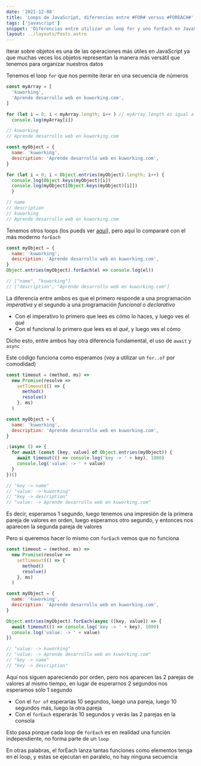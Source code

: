 ```yaml
---
date: '2021-12-08'
title: 'Loops de JavaScript, diferencias entre #FOR# versus #FOREACH#'
tags: ['javascript']
snippet: 'Diferencias entre utilizar un loop for y uno forEach en JavaScript'
layout: ../layouts/Posts.astro
---
```


Iterar sobre objetos es una de las operaciones más útiles en JavaScript ya que muchas veces los objetos representan la manera más versátil que tenemos para organizar nuestros datos

Tenemos el loop `for` que nos permite iterar en una secuencia de números

<!-- prettier-ignore -->
```js
const myArray = [
  'kuworking',
  'Aprende desarrollo web en kuworking.com',
]

for (let i = 0; i < myArray.length; i++ ) // myArray.length es igual a 2
  console.log(myArray[i])

// kuworking
// Aprende desarrollo web en kuworking.com

const myObject = {
  name: 'kuworking',
  description: 'Aprende desarrollo web en kuworking.com',
}

for (let i = 0; i < Object.entries(myObject).length; i++) {
  console.log(Object.keys(myObject)[i])
  console.log(myObject[Object.keys(myObject)[i]])
  }

// name
// description
// kuworking
// Aprende desarrollo web en kuworking.com
```

Tenemos otros loops (los pueds ver [aquí](/javascript_forin_vs_forof)), pero aquí lo compararé con el más moderno `forEach`

```js
const myObject = {
  name: 'kuworking',
  description: 'Aprende desarrollo web en kuworking.com',
}
Object.entries(myObject).forEach(el => console.log(el))

// ["name", "kuworking"]
// ["description", "Aprende desarrollo web en kuworking.com"]
```

La diferencia entre ambos es que el primero responde a una programación _imperativa_ y el segundo a una programación _funcional_ o _declarativo_

- Con el imperativo lo primero que lees es cómo lo haces, y luego ves el _qué_
- Con el funcional lo primero que lees es el _qué_, y luego ves el cómo

Dicho esto, entre ambos hay otra diferencia fundamental, el uso de `await` y `async`

Este código funciona como esperamos (voy a utilizar un `for..of` por comodidad)

```js
const timeout = (method, ms) =>
  new Promise(resolve =>
    setTimeout(() => {
      method()
      resolve()
    }, ms)
  )

const myObject = {
  name: 'kuworking',
  description: 'Aprende desarrollo web en kuworking.com',
}

;(async () => {
  for await (const [key, value] of Object.entries(myObject)) {
    await timeout(() => console.log('key -> ' + key), 1000)
    console.log('value: -> ' + value)
  }
})()

// "key -> name"
// "value: -> kuworking"
// "key -> description"
// "value: -> Aprende desarrollo web en kuworking.com"
```

Es decir, esperamos 1 segundo, luego tenemos una impresión de la primera pareja de valores en orden, luego esperamos otro segundo, y entonces nos aparecen la segunda pareja de valores

Pero si queremos hacer lo mismo con `forEach` vemos que no funciona

```js
const timeout = (method, ms) =>
  new Promise(resolve =>
    setTimeout(() => {
      method()
      resolve()
    }, ms)
  )

const myObject = {
  name: 'kuworking',
  description: 'Aprende desarrollo web en kuworking.com',
}

Object.entries(myObject).forEach(async ([key, value]) => {
  await timeout(() => console.log('key -> ' + key), 1000)
  console.log('value: -> ' + value)
})

// "value: -> kuworking"
// "value: -> Aprende desarrollo web en kuworking.com"
// "key -> name"
// "key -> description"
```

Aquí nos siguen apareciendo por orden, pero nos aparecen las 2 parejas de valores al mismo tiempo, en lugar de esperarnos 2 segundos nos esperamos sólo 1 segundo

- Con el `for of` esperarías 10 segundos, luego una pareja, luego 10 segundos más, luego la otra pareja
- Con el `forEach` esperarás 10 segundos y verás las 2 parejas en la consola

Esto pasa porque cada loop de `forEach` es en realidad una función independiente, no forma parte de un `loop`

En otras palabras, el forEach lanza tantas funciones como elementos tenga en el loop, y estas se ejecutan en paralelo, no hay ninguna secuencia
